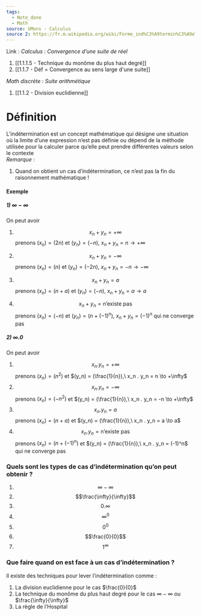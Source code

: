 ```yaml
---
tags:
  - Note_done
  - Math
source: UMons - Calculus
source 2: https://fr.m.wikipedia.org/wiki/Forme_ind%C3%A9termin%C3%A9e?safesearch=moderate&setlang=es-ES&ssp=1
---
```


Link :
_Calculus : Convergence d’une suite de réel_
1. [[1.1.1.5 - Technique du monôme du plus haut degré]]
1. [[1.1.7 - Déf = Convergence au sens large d'une suite]]


_Math discrète : Suite arithmétique_
1. [[1.1.2 - Division euclidienne]]
# Définition
L’indétermination est un concept mathématique qui désigne une situation où la limite d’une expression n’est pas définie ou dépend de la méthode utilisée pour la calculer parce qu’elle peut prendre différentes valeurs selon le contexte 
\
_Remarque_ :
1. Quand on obtient un cas d’indétermination, ce n’est pas la fin du raisonnement mathématique !

#### Exemple 
##### 1) $\infty - \infty$ 
On peut avoir 
1. $$x_n + y_n = +\infty$$prenons $(x_n) = (2n)$ et $(y_n) = (-n),\ x_n + y_n = n \to + \infty$  

2. $$x_n + y_n = -\infty$$prenons $(x_n) = (n)$ et $(y_n) = (-2n),\ x_n + y_n = -n \to - \infty$

3. $$x_n + y_n = a$$prenons $(x_n) = (n + a)$ et $(y_n) = (-n),\ x_n + y_n = a \to a$ 

4. $$x_n + y_n = \text{n'existe pas}$$prenons $(x_n) = (-n)$ et $(y_n) = (n + (-1)^n),\ x_n + y_n = (-1)^n$ qui ne converge pas 

##### 2) $\infty . 0$ 
On peut avoir 
1. $$x_n . y_n = +\infty$$prenons $(x_n) = (n^2)$ et $(y_n) = (\frac{1}{n}),\ x_n . y_n = n \to +\infty$  
2. $$x_n . y_n = -\infty$$prenons $(x_n) = (-n^2)$ et $(y_n) = (\frac{1}{n}),\ x_n . y_n = -n \to +\infty$  
3. $$x_n . y_n = a$$prenons $(x_n) = (n+a)$ et $(y_n) = (\frac{1}{n}),\ x_n . y_n = a \to a$  
4. $$x_n . y_n =\text{n'existe pas}$$prenons $(x_n) = (n + (-1)^n)$ et $(y_n) = (\frac{1}{n}),\ x_n . y_n = (-1)^n$ qui ne converge pas   
### Quels sont les types de cas d’indétermination qu’on peut obtenir ?
1) $$\infty - \infty$$
2) $$\frac{\infty}{\infty}$$
3) $$0.\infty$$
4) $$\infty^0$$
5) $$0^0$$
6) $$\frac{0}{0}$$
7) $$1^\infty$$

### Que faire quand on est face à un cas d’indétermination ?
Il existe des techniques pour lever l’indétermination comme :
1. La division euclidienne pour le cas $\frac{0}{0}$ 
2. La technique du monôme du plus haut degré pour le cas $\infty -\infty$ ou $\frac{\infty}{\infty}$ 
3. La règle de l’Hospital